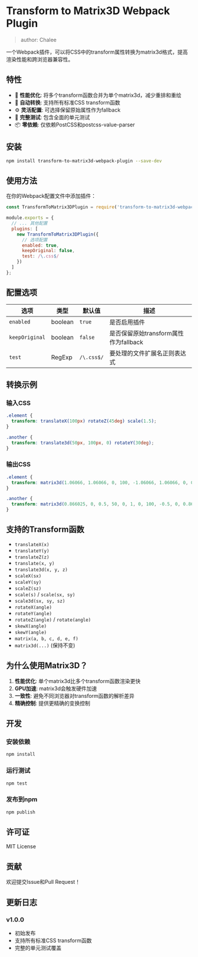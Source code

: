 # Transform to Matrix3D Webpack Plugin

> author: Chalee

一个Webpack插件，可以将CSS中的transform属性转换为matrix3d格式，提高渲染性能和跨浏览器兼容性。

## 特性

- 🚀 **性能优化**: 将多个transform函数合并为单个matrix3d，减少重排和重绘
- 🔧 **自动转换**: 支持所有标准CSS transform函数
- ⚙️ **灵活配置**: 可选择保留原始属性作为fallback
- 🧪 **完整测试**: 包含全面的单元测试
- 📦 **零依赖**: 仅依赖PostCSS和postcss-value-parser

## 安装

```bash
npm install transform-to-matrix3d-webpack-plugin --save-dev
```

## 使用方法

在你的Webpack配置文件中添加插件：

```javascript
const TransformToMatrix3DPlugin = require('transform-to-matrix3d-webpack-plugin');

module.exports = {
  // ... 其他配置
  plugins: [
    new TransformToMatrix3DPlugin({
      // 选项配置
      enabled: true,
      keepOriginal: false,
      test: /\.css$/
    })
  ]
};
```

## 配置选项

| 选项 | 类型 | 默认值 | 描述 |
|------|------|--------|------|
| `enabled` | boolean | `true` | 是否启用插件 |
| `keepOriginal` | boolean | `false` | 是否保留原始transform属性作为fallback |
| `test` | RegExp | `/\.css$/` | 要处理的文件扩展名正则表达式 |

## 转换示例

### 输入CSS
```css
.element {
  transform: translateX(100px) rotateZ(45deg) scale(1.5);
}

.another {
  transform: translate3d(50px, 100px, 0) rotateY(30deg);
}
```

### 输出CSS
```css
.element {
  transform: matrix3d(1.06066, 1.06066, 0, 100, -1.06066, 1.06066, 0, 0, 0, 0, 1.5, 0, 0, 0, 0, 1);
}

.another {
  transform: matrix3d(0.866025, 0, 0.5, 50, 0, 1, 0, 100, -0.5, 0, 0.866025, 0, 0, 0, 0, 1);
}
```

## 支持的Transform函数

- `translateX(x)`
- `translateY(y)`
- `translateZ(z)`
- `translate(x, y)`
- `translate3d(x, y, z)`
- `scaleX(sx)`
- `scaleY(sy)`
- `scaleZ(sz)`
- `scale(s)` / `scale(sx, sy)`
- `scale3d(sx, sy, sz)`
- `rotateX(angle)`
- `rotateY(angle)`
- `rotateZ(angle)` / `rotate(angle)`
- `skewX(angle)`
- `skewY(angle)`
- `matrix(a, b, c, d, e, f)`
- `matrix3d(...)` (保持不变)

## 为什么使用Matrix3D？

1. **性能优化**: 单个matrix3d比多个transform函数渲染更快
2. **GPU加速**: matrix3d会触发硬件加速
3. **一致性**: 避免不同浏览器对transform函数的解析差异
4. **精确控制**: 提供更精确的变换控制

## 开发

### 安装依赖
```bash
npm install
```

### 运行测试
```bash
npm test
```

### 发布到npm
```bash
npm publish
```

## 许可证

MIT License

## 贡献

欢迎提交Issue和Pull Request！

## 更新日志

### v1.0.0
- 初始发布
- 支持所有标准CSS transform函数
- 完整的单元测试覆盖